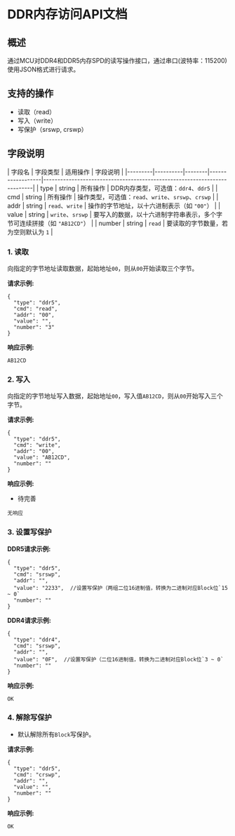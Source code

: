 # DDR内存访问API文档

## 概述
通过MCU对DDR4和DDR5内存SPD的读写操作接口，通过串口(波特率：115200)使用JSON格式进行请求。

## 支持的操作
- 读取（read）
- 写入（write）
- 写保护（srswp, crswp）

## 字段说明

| 字段名  | 字段类型  | 适用操作         | 字段说明                                                                 |
|---------|----------|--------|------------------|--------------------------------------------------------------------------|
| type    | string   | 所有操作         | DDR内存类型，可选值：`ddr4`、`ddr5`                                      |
| cmd     | string   | 所有操作         | 操作类型，可选值：`read`、`write`、`srswp`、`crswp`                      |
| addr    | string   | `read`、`write`  | 操作的字节地址，以十六进制表示（如 `"00"`）    |
| value   | string   | `write`、`srswp` | 要写入的数据，以十六进制字符串表示，多个字节可连续拼接（如 `"AB12CD"`）       |
| number  | string   | `read`           | 要读取的字节数量，若为空则默认为 `1`                                       |

### 1. 读取
向指定的字节地址读取数据，起始地址`00`，则从`00`开始读取三个字节。

**请求示例:**
```
{
  "type": "ddr5",
  "cmd": "read",
  "addr": "00",
  "value": "",
  "number": "3"  
}
```

**响应示例:**
```
AB12CD
```

### 2. 写入
向指定的字节地址写入数据，起始地址`00`，写入值`AB12CD`，则从`00`开始写入三个字节。

**请求示例:**
```
{
  "type": "ddr5",
  "cmd": "write",
  "addr": "00",
  "value": "AB12CD",
  "number": ""
}
```

**响应示例:**   

 - 待完善
```
无响应
```

### 3. 设置写保护

**DDR5请求示例:**
```
{
  "type": "ddr5",
  "cmd": "srswp",
  "addr": "",
  "value": "2233",  //设置写保护（两组二位16进制值，转换为二进制对应Block位`15 ~ 0`
  "number": ""
}
```

**DDR4请求示例:**
```
{
  "type": "ddr4",
  "cmd": "srswp",
  "addr": "",
  "value": "0F",  //设置写保护（二位16进制值，转换为二进制对应Block位`3 ~ 0`
  "number": ""
}
```

**响应示例:**
```
OK
```

### 4. 解除写保护

 - 默认解除所有`Block`写保护。

**请求示例:**
```
{
  "type": "ddr5",
  "cmd": "crswp",
  "addr": "",
  "value": "",
  "number": ""
}
```

**响应示例:**
```
OK
```

